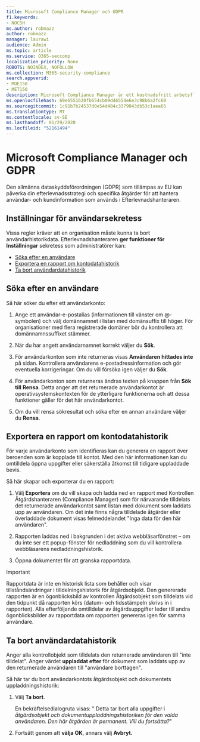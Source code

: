 ```yaml
---
title: Microsoft Compliance Manager och GDPR
f1.keywords:
- NOCSH
ms.author: robmazz
author: robmazz
manager: laurawi
audience: Admin
ms.topic: article
ms.service: O365-seccomp
localization_priority: None
ROBOTS: NOINDEX, NOFOLLOW
ms.collection: M365-security-compliance
search.appverid:
- MOE150
- MET150
description: Microsoft Compliance Manager är ett kostnadsfritt arbetsflödesbaserat riskutvärderingsverktyg i Microsoft Service Trust Portal. Med Efterlevnadshanteraren kan du spåra, tilldela och verifiera aktiviteter för regelefterlevnad som är relaterade till Microsofts molntjänster.
ms.openlocfilehash: 69e6551620fb654cb09d46554e6e3c98b6a2fc60
ms.sourcegitcommit: 1c91b7b24537d0e54d484c3379043db53c1aea65
ms.translationtype: MT
ms.contentlocale: sv-SE
ms.lasthandoff: 01/29/2020
ms.locfileid: "52161494"
---
```

# <a name="microsoft-compliance-manager-and-the-gdpr"></a>Microsoft Compliance Manager och GDPR

Den allmänna dataskyddsförordningen (GDPR) som tillämpas av EU kan påverka din efterlevnadsstrategi och specifika åtgärder för att hantera användar- och kundinformation som används i Efterlevnadshanteraren.

## <a name="user-privacy-settings"></a>Inställningar för användarsekretess

Vissa regler kräver att en organisation måste kunna ta bort användarhistorikdata. Efterlevnadshanteraren **ger funktioner för Inställningar** sekretess som administratörer kan:
  
- [Söka efter en användare](#search-for-a-user)
- [Exportera en rapport om kontodatahistorik](#export-a-report-of-account-data-history)
- [Ta bort användardatahistorik](#delete-user-data-history)
  
## <a name="search-for-a-user"></a>Söka efter en användare

Så här söker du efter ett användarkonto:
  
1. Ange ett användar-e-postalias (informationen till vänster om @-symbolen) och välj domännamnet i listan med domänsuffix till höger. För organisationer med flera registrerade domäner bör du kontrollera att domännamnssuffixet stämmer.

2. När du har angett användarnamnet korrekt väljer du **Sök**.

3. För användarkonton som inte returneras visas **Användaren hittades inte** på sidan. Kontrollera användarens e-postadressinformation och gör eventuella korrigeringar. Om du vill försöka igen väljer du **Sök**.

4. För användarkonton som returneras ändras texten på knappen från **Sök till** **Rensa**. Detta anger att det returnerade användarkontot är operativsystemskontexten för de ytterligare funktionerna och att dessa funktioner gäller för det här användarkontot.

5. Om du vill rensa sökresultat och söka efter en annan användare väljer du **Rensa**.

## <a name="export-a-report-of-account-data-history"></a>Exportera en rapport om kontodatahistorik

För varje användarkonto som identifieras kan du generera en rapport över beroenden som är kopplade till kontot. Med den här informationen kan du omtilldela öppna uppgifter eller säkerställa åtkomst till tidigare uppladdade bevis.
  
 Så här skapar och exporterar du en rapport:
  
1. Välj **Exportera** om du vill skapa och ladda ned en rapport med Kontrollen Åtgärdshanteraren (Compliance Manager) som för närvarande tilldelats det returnerade användarkontot samt listan med dokument som laddats upp av användaren. Om det inte finns några tilldelade åtgärder eller överladdade dokument visas felmeddelandet "Inga data för den här användaren".

2. Rapporten laddas ned i bakgrunden i det aktiva webbläsarfönstret – om du inte ser ett popup-fönster för nedladdning som du vill kontrollera webbläsarens nedladdningshistorik.

3. Öppna dokumentet för att granska rapportdata.

> [!IMPORTANT]
> Rapportdata är inte en historisk lista som behåller och visar tillståndsändringar i tilldelningshistorik för åtgärdsobjekt. Den genererade rapporten är en ögonblicksbild av kontrollen Åtgärdsobjekt som tilldelats vid den tidpunkt då rapporten körs (datum- och tidsstämpeln skrivs in i rapporten). Alla efterföljande omtilldelar av åtgärdsuppgifter leder till andra ögonblicksbilder av rapportdata om rapporten genereras igen för samma användare.
  
## <a name="delete-user-data-history"></a>Ta bort användardatahistorik

Anger alla kontrollobjekt som tilldelats den returnerade användaren till "inte tilldelat". Anger värdet **uppladdat efter** för dokument som laddats upp av den returnerade användaren till "användare borttagen".
  
Så här tar du bort användarkontots åtgärdsobjekt och dokumentets uppladdningshistorik:
  
1. Välj **Ta bort**.

    En bekräftelsedialogruta visas: " Detta tar bort alla uppgifter i *åtgärdsobjekt och dokumentuppladdningshistoriken för den valda användaren. Den här åtgärden är permanent. Vill du fortsätta?*"

2. Fortsätt genom att **välja OK**, annars välj **Avbryt.**
